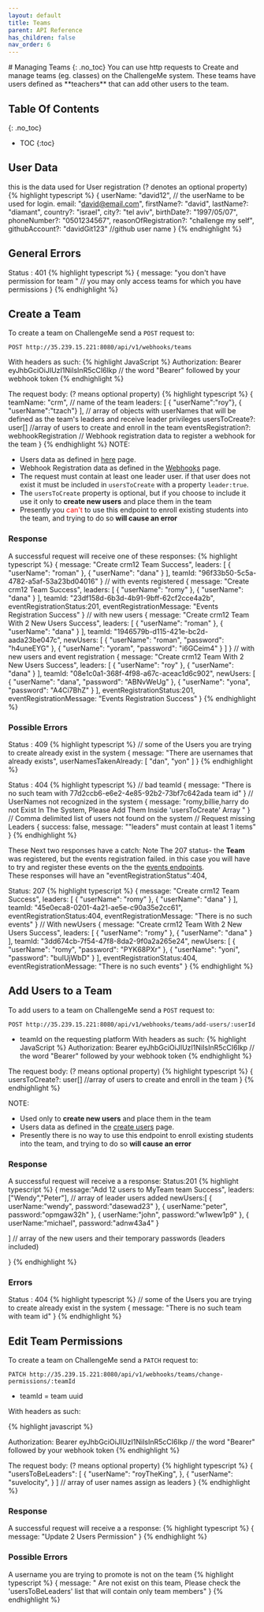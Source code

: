 ```yaml
---
layout: default
title: Teams
parent: API Reference 
has_children: false
nav_order: 6
---
```

<link rel='stylesheet' href='teams.css'>
# Managing Teams
{: .no_toc}  
You can use http requests to Create and manage teams (eg. classes) on the ChallengeMe system.  
These teams have users defined as **teachers** that can add other users to the team.

## Table Of Contents
{: .no_toc}
- TOC
{:toc}


## User Data
this is the data used for User registration (? denotes an optional property)
{% highlight typescript %}
{
  userName: "david12", // the userName to be used for login.
  email: "david@email.com", 
  firstName?: "david", 
  lastName?: "diamant",
  country?: "israel",
  city?: "tel aviv",
  birthDate?: "1997/05/07",
  phoneNumber?: "0501234567",
  reasonOfRegistration?: "challenge my self",
  githubAccount?: "davidGit123" //github user name
}
{% endhighlight %}


## General Errors
Status : 401
{% highlight typescript %} 
{
    message: "you don't have permission for team <teamId>" 
    // you may only access teams for which you have permissions
}
{% endhighlight %}

## Create a Team

To create a team on ChallengeMe send a `POST` request to:
```
POST http://35.239.15.221:8080/api/v1/webhooks/teams
```
With headers as such: 
{% highlight JavaScript %}
Authorization: Bearer eyJhbGciOiJIUzI1NiIsInR5cCI6Ikp // the word "Bearer" followed by your webhook token
{% endhighlight %}

The request body: (? means optional property)
{% highlight typescript %}
{
  teamName: "crm", // name of the team
  leaders: [
    { "userName":"roy"},
    { "userName":"tzach"}
  ], // array of objects with userNames that will be defined as the team's leaders and receive leader privileges
  usersToCreate?: user[] //array of users to create and enroll in the team
  eventsRegistration?: webhookRegistration //  Webhook registration data to register a webhook for the team
}
{% endhighlight %}
NOTE:
- Users data as defined in [here](#user-Data) page.  
- Webhook Registration data as defined in the [Webhooks](webhooks.md) page.  
- The request must contain at least one leader user. if that user does not exist it must be included in `usersToCreate` with a property `leader:true`.
- The `usersToCreate` property is optional, but if you choose to include it use it only to **create new users** and place them in the team
- Presently you <span style='color:red'>can't</span> to use this endpoint to enroll existing students into the team, and trying to do so **will cause an error**


### Response
A successful request will receive one of these responses:
{% highlight typescript %}
{
    message: "Create crm12 Team Success",
    leaders: [
        {
            "userName": "roman"
        },
        {
            "userName": "dana"
        }
    ],
    teamId: "96f33b50-5c5a-4782-a5af-53a23bd04016"
}
// with events registered 
{
    message: "Create crm12 Team Success",
    leaders: [
        {
            "userName": "romy"
        },
        {
            "userName": "dana"
        }
    ],
    teamId: "23df158d-6b3d-4b91-9bff-62cf2cce4a2b",
    eventRegistrationStatus:201,
    eventRegistrationMessage: "Events Registration Success"
}
// with new users
{
    message: "Create crm12 Team With 2 New Users Success",
    leaders: [
        {
            "userName": "roman"
        },
        {
            "userName": "dana"
        }
    ],
    teamId: "1946579b-d115-421e-bc2d-aada23be047c",
    newUsers: [
        {
            "userName": "roman",
            "password": "h4uneEYG"
        },
        {
            "userName": "yoram",
            "password": "i6GCeim4"
        }
    ]
}
// with new users and event registration
{
    message: "Create crm12 Team With 2 New Users Success",
    leaders: [
        {
            "userName": "roy"
        },
        {
            "userName": "dana"
        }
    ],
    teamId: "08e1c0a1-368f-4f98-a67c-aceac1d6c902",
    newUsers: [
        {
            "userName": "dana",
            "password": "ABNvWeUg"
        },
        {
            "userName": "yona",
            "password": "A4Ci7BhZ"
        }
    ],
    eventRegistrationStatus:201,
    eventRegistrationMessage: "Events Registration Success"
}
{% endhighlight %}

### Possible Errors
Status : 409
{% highlight typescript %}
// some of the Users you are trying to create already exist in the system
{
    message: "There are usernames that already exists",
    userNamesTakenAlready: [
        "dan",
        "yon"
    ]
}
{% endhighlight %}
  

Status : 404
{% highlight typescript %}
// bad teamId
{
    message: "There is no such team with 77d2ccb6-e6e2-4e85-92b2-73bf7c642ada team id"
}
// UserNames not recognized in the system
{
    message: "romy,billie,harry do not Exist In The System, Please Add Them Inside 'usersToCreate' Array "
} // Comma delimited list of users not found on the system 
// Request missing Leaders
{
    success: false,
    message: "\"leaders\" must contain at least 1 items"
}
{% endhighlight %}

These Next two responses have a catch:
Note The 207 status- the **Team** was registered, but the events registration failed. in this case you will have to try and register these events on the the [events endpoints](webhooks.md).    
These responses will have an
    "eventRegistrationStatus":404,


Status: 207
{% highlight typescript %}
{
    message: "Create crm12 Team Success",
    leaders: [
        {
            "userName": "romy"
        },
        {
            "userName": "dana"
        }
    ],
    teamId: "45e0eca8-0201-4a21-ae5e-c90a35e2cc61",
    eventRegistrationStatus:404,
    eventRegistrationMessage: "There is no such events"
}
// With newUsers
{
    message: "Create crm12 Team With 2 New Users Success",
    leaders: [
        {
            "userName": "romy"
        },
        {
            "userName": "dana"
        }
    ],
    teamId: "3dd674cb-7f54-47f8-8da2-9f0a2a265e24",
    newUsers: [
        {
            "userName": "romy",
            "password": "PYK68PXr"
        },
        {
            "userName": "yoni",
            "password": "buIUjWbD"
        }
    ],
    eventRegistrationStatus:404,
    eventRegistrationMessage: "There is no such events"
}
{% endhighlight %}
## Add Users to a Team

To add users to a team on ChallengeMe send a `POST` request to:
```
POST http://35.239.15.221:8080/api/v1/webhooks/teams/add-users/:userId
```
- teamId on the requesting platform
With headers as such: 
{% highlight JavaScript %}
Authorization: Bearer eyJhbGciOiJIUzI1NiIsInR5cCI6Ikp // the word "Bearer" followed by your webhook token
{% endhighlight %}


The request body: (? means optional property)
{% highlight typescript %}
{
  usersToCreate?: user[] //array of users to create and enroll in the team
}
{% endhighlight %}


NOTE:
- Used only to **create new users** and place them in the team
- Users data as defined in the [create users](#user-data) page.  
- Presently there is no way to use this endpoint to enroll existing students into the team, and trying to do so **will cause an error**

### Response
A successful request will receive a a response:
Status:201
{% highlight typescript %}
{
  message:"Add 12 users to MyTeam team Success",
  leaders:["Wendy","Peter"], // array of leader users added
  newUsers:[
    {
    userName:"wendy",
    password:"dasewad23"
    },
    {
    userName:"peter",
    password:"opmgaw32h"
    },
    {
    userName:"john",
    password:"w1wew1p9"
    },
    {
    userName:"michael",
    password:"adnw43a4"
    }

  ] // array of the new users and their temporary passwords (leaders included)

}
{% endhighlight %}
### Errors
Status : 404
{% highlight typescript %}
// some of the Users you are trying to create already exist in the system
{
    message: "There is no such team with <wrongTeamId> team id"
}
{% endhighlight %}


## Edit Team Permissions

To create a team on ChallengeMe send a `PATCH` request to:
```
PATCH http://35.239.15.221:8080/api/v1/webhooks/teams/change-permissions/:teamId
```
- teamId = team uuid

With headers as such: 

{% highlight javascript %}

Authorization: Bearer eyJhbGciOiJIUzI1NiIsInR5cCI6Ikp // the word "Bearer" followed by your webhook token
{% endhighlight %}


The request body: (? means optional property)
{% highlight typescript %}
 {
    "usersToBeLeaders": [
        {
            "userName": "royTheKing",
        },
        {
            "userName": "suvelocity",
        }
    ] // array of user names  assign as leaders
}
{% endhighlight %}


### Response
A successful request will receive a a response:
{% highlight typescript %}
{
    message: "Update 2 Users Permission"
}
{% endhighlight %}


### Possible Errors
A username you are trying to promote is not on the team
{% highlight typescript %}
{
    message: "<username> Are not exist on this team, Please check the 'usersToBeLeaders' list that will contain only team members"
}
{% endhighlight %}
